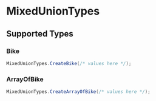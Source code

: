 # MixedUnionTypes


## Supported Types

### Bike

```csharp
MixedUnionTypes.CreateBike(/* values here */);
```

### ArrayOfBike

```csharp
MixedUnionTypes.CreateArrayOfBike(/* values here */);
```
